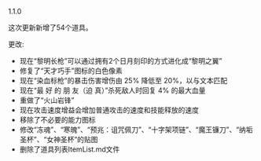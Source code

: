 1.1.0

这次更新新增了54个道具。

更改:
- 现在“黎明长枪”可以通过拥有2个日月刻印的方式进化成“黎明之翼”
- 修复了“天才巧手”图标的白色像素
- 现在“染血标枪”的暴击伤害增伤由 25% 降低至 20%，以与文本匹配
- 现在“最 好 的 朋 友（迫 真）”杀死敌人时回复 4% 的最大血量
- 重做了“火山岩锋”
- 现在攻击速度增益会增加普通攻击的速度和技能释放的速度
- 移除了不必要的能力图标
- 修改“冻魂”、“寒魄”、“预兆：诅咒佩刀”、“十字架项链”、“魔王镰刀”、“纳垢圣杯”、“女神圣杯”的贴图
- 删除了道具列表ItemList.md文件